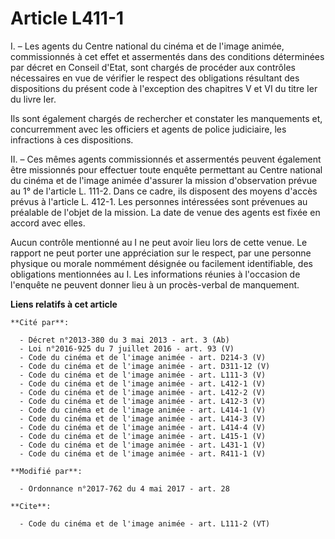 # Article L411-1

I. – Les agents du Centre national du cinéma et de l'image animée, commissionnés à cet effet et assermentés dans des
conditions déterminées par décret en Conseil d'Etat, sont chargés de procéder aux contrôles nécessaires en vue de vérifier le
respect des obligations résultant des dispositions du présent code à l'exception des chapitres V et VI du titre Ier du livre
Ier. 

Ils sont également chargés de rechercher et constater les manquements et, concurremment avec les officiers et agents de
police judiciaire, les infractions à ces dispositions. 

II. – Ces mêmes agents commissionnés et assermentés peuvent également être missionnés pour effectuer toute enquête permettant
au Centre national du cinéma et de l'image animée d'assurer la mission d'observation prévue au 1° de l'article L. 111-2. Dans
ce cadre, ils disposent des moyens d'accès prévus à l'article L. 412-1. Les personnes intéressées sont prévenues au préalable
de l'objet de la mission. La date de venue des agents est fixée en accord avec elles. 

Aucun contrôle mentionné au I ne peut avoir lieu lors de cette venue. Le rapport ne peut porter une appréciation sur le
respect, par une personne physique ou morale nommément désignée ou facilement identifiable, des obligations mentionnées au I.
Les informations réunies à l'occasion de l'enquête ne peuvent donner lieu à un procès-verbal de manquement.

**Liens relatifs à cet article**

	**Cité par**:

	  - Décret n°2013-380 du 3 mai 2013 - art. 3 (Ab)
	  - Loi n°2016-925 du 7 juillet 2016 - art. 93 (V)
	  - Code du cinéma et de l'image animée - art. D214-3 (V)
	  - Code du cinéma et de l'image animée - art. D311-12 (V)
	  - Code du cinéma et de l'image animée - art. L111-3 (V)
	  - Code du cinéma et de l'image animée - art. L412-1 (V)
	  - Code du cinéma et de l'image animée - art. L412-2 (V)
	  - Code du cinéma et de l'image animée - art. L412-3 (V)
	  - Code du cinéma et de l'image animée - art. L414-1 (V)
	  - Code du cinéma et de l'image animée - art. L414-3 (V)
	  - Code du cinéma et de l'image animée - art. L414-4 (V)
	  - Code du cinéma et de l'image animée - art. L415-1 (V)
	  - Code du cinéma et de l'image animée - art. L431-1 (V)
	  - Code du cinéma et de l'image animée - art. R411-1 (V)

	**Modifié par**:

	  - Ordonnance n°2017-762 du 4 mai 2017 - art. 28

	**Cite**:

	  - Code du cinéma et de l'image animée - art. L111-2 (VT)

